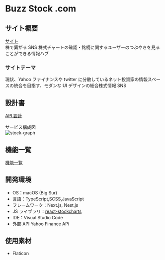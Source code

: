 # Buzz Stock .com

## サイト概要

[サイト](https://buzz-stock.com/)<br>
株で繋がる SNS
株式チャートの確認・銘柄に関するユーザーのつぶやきを見ることができる情報ハブ

### サイトテーマ

現状、Yahoo ファイナンスや twitter に分散しているネット投資家の情報スペースの統合を目指す、モダンな UI デザインの総合株式情報 SNS

## 設計書

[API 設計](https://docs.google.com/spreadsheets/d/1nVxSBZcZD90IaEu8aTSGJ7LG71RndOzKpVPTrfhpWCo/edit)
<br>
<br>
サービス構成図
<br>
![stock-graph](https://user-images.githubusercontent.com/24717695/119268484-347c2200-bc2e-11eb-93bf-741c8f756f01.jpg)

## 機能一覧

[機能一覧](https://docs.google.com/spreadsheets/d/1CKBFeNrOqsrLOffS6QvcRCTWcm7kYWbaGxoShlwGPnY/edit#gid=0)

## 開発環境

- OS：macOS (Big Sur)
- 言語：TypeScript,SCSS,JavaScript
- フレームワーク：Next.js, Nest.js
- JS ライブラリ：[react-stockcharts](https://github.com/rrag/react-stockcharts)
- IDE：Visual Studio Code
- 外部 API Yahoo Finance APi

## 使用素材

- Flaticon
